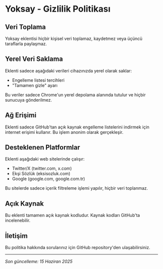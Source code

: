 # Yoksay - Gizlilik Politikası

  ## Veri Toplama
  Yoksay eklentisi hiçbir kişisel veri toplamaz, kaydetmez veya üçüncü taraflarla paylaşmaz.

  ## Yerel Veri Saklama
  Eklenti sadece aşağıdaki verileri cihazınızda yerel olarak saklar:
  - Engelleme listesi tercihleri
  - "Tamamen gizle" ayarı

  Bu veriler sadece Chrome'un yerel depolama alanında tutulur ve hiçbir sunucuya gönderilmez.

  ## Ağ Erişimi
  Eklenti sadece GitHub'tan açık kaynak engelleme listelerini indirmek için internet erişimi
  kullanır. Bu işlem anonim olarak gerçekleşir.

  ## Desteklenen Platformlar
  Eklenti aşağıdaki web sitelerinde çalışır:
  - Twitter/X (twitter.com, x.com)
  - Ekşi Sözlük (eksisozluk.com)
  - Google (google.com, google.com.tr)

  Bu sitelerde sadece içerik filtreleme işlemi yapılır, hiçbir veri toplanmaz.

  ## Açık Kaynak
  Bu eklenti tamamen açık kaynak kodludur. Kaynak kodları GitHub'ta incelenebilir.

  ## İletişim
  Bu politika hakkında sorularınız için GitHub repository'den ulaşabilirsiniz.

  ---
  *Son güncelleme: 15 Haziran 2025*
